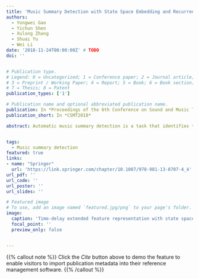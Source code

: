 ```yaml
---
title: 'Music Summary Detection with State Space Embedding and Recurrence Plot'
authors:
  - Yongwei Gao
  - Yichun Shen
  - Xulong Zhang
  - Shuai Yu
  - Wei Li
date: '2018-11-24T00:00:00Z' # TODO
doi: ''


# Publication type.
# Legend: 0 = Uncategorized; 1 = Conference paper; 2 = Journal article;
# 3 = Preprint / Working Paper; 4 = Report; 5 = Book; 6 = Book section;
# 7 = Thesis; 8 = Patent
publication_types: ['1']

# Publication name and optional abbreviated publication name.
publication: In *Proceedings of the 6th Conference on Sound and Music Technology*
publication_short: In *CSMT2018*

abstract: Automatic music summary detection is a task that identifies the most representative part of a song, facilitating users to retrieve the desired songs. In this paper, we propose a novel method based on state space embedding and recurrence plot. Firstly, an extended audio feature with state space embedding is extracted to construct a similarity matrix. Compared with the raw audio features, this extended feature is more robust against noise. Then recurrence plot based on global strategy is adopted to detect similar segment pairs within a song. Finally, we proposed to extract the most repeated part as a summary by selecting and merging the stripes containing the lowest distance in the similarity matrix under the constraints of slope and duration. Experimental results show that the performance of the proposed algorithm is more powerful than the other two competitive baseline methods.


tags:
  - Music summary detection
featured: true
links:
- name: "Springer"
  url: 'https://link.springer.com/chapter/10.1007/978-981-13-8707-4_4'
url_pdf: ''
url_code: ''
url_poster: ''
url_slides: ''

# Featured image
# To use, add an image named `featured.jpg/png` to your page's folder.
image:
  caption: 'Time-delay extended feature representation with state space embedding'
  focal_point: ''
  preview_only: false


---
```


{{% callout note %}}
Click the _Cite_ button above to demo the feature to enable visitors to import publication metadata into their reference management software.
{{% /callout %}}

